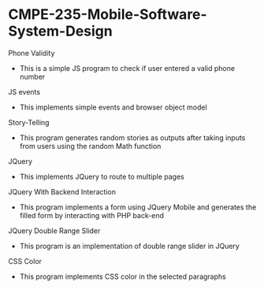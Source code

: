 # CMPE-235-Mobile-Software-System-Design

Phone Validity
- This is a simple JS program to check if user entered a valid phone number

JS events
- This implements simple events and browser object model

Story-Telling
- This program generates random stories as outputs after taking inputs from users using the random Math function

JQuery
- This implements JQuery to route to multiple pages

JQuery With Backend Interaction
- This program implements a form using JQuery Mobile and generates the filled form by interacting with PHP back-end

JQuery Double Range Slider
- This program is an implementation of double range slider in JQuery

CSS Color
- This program implements CSS color in the selected paragraphs

